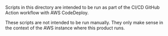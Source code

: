 Scripts in this directory are intended to be run as part of the CI/CD GitHub Action workflow with AWS CodeDeploy.

These scripts are not intended to be run manually. They only make sense in the context of the AWS instance where this product runs.
